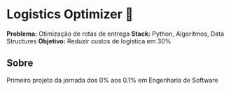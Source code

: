 ﻿# Logistics Optimizer 🚚

**Problema:** Otimização de rotas de entrega
**Stack:** Python, Algoritmos, Data Structures
**Objetivo:** Reduzir custos de logística em 30%

## Sobre
Primeiro projeto da jornada dos 0% aos 0.1% em Engenharia de Software
